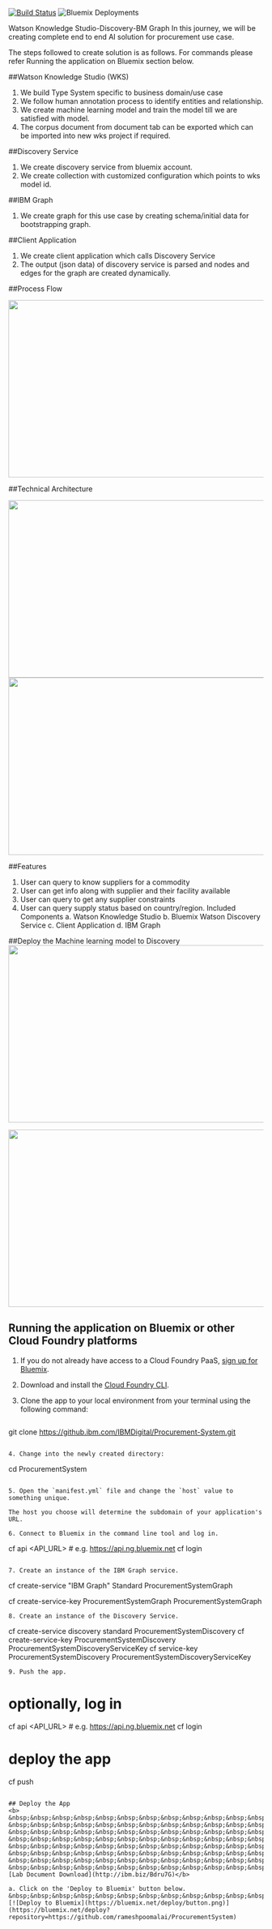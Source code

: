 [![Build Status](https://travis-ci.org/IBM/watson-online-store.svg?branch=master)](https://travis-ci.org/IBM/Procurement-System)
![Bluemix Deployments](https://deployment-tracker.mybluemix.net/stats/4b751f79e33f1202fce05f6ba8c0e740/badge.svg)

Watson Knowledge Studio-Discovery-BM Graph
In this journey, we will be creating complete end to end AI solution for procurement use case.

The steps followed to create solution is as follows. For commands please refer Running the application on Bluemix section below.

##Watson Knowledge Studio (WKS)
1. We build Type System specific to business domain/use case
2. We follow human annotation process to identify entities and relationship.
3. We create machine learning model and train the model till we are satisfied with model.
4. The corpus document from document tab can be exported which can be imported into new wks project if required.

##Discovery Service
1. We create discovery service from bluemix account.
2. We create collection with customized configuration which points to wks model id.

##IBM Graph
1. We create graph for this use case by creating schema/initial data for bootstrapping graph.

##Client Application
1. We create client application which calls Discovery Service
2. The output (json data) of discovery service is parsed and nodes and edges for the graph are created dynamically.


##Process Flow

<img src="images/Process flow for wks-discovery-graph.png" width="800" height="350" align="center">

##Technical Architecture

<img src="images/Technical Architecture.png" width="800" height="350" align="center">

<img src="images/Technical Architecture - 2.png" width="800" height="350" align="center">


##Features
1. User can query to know suppliers for a commodity
2. User can get info along with supplier and their facility available
3. User can query to get any supplier constraints
4. User can query supply status based on country/region.
Included Components
a. Watson Knowledge Studio
b. Bluemix Watson Discovery Service
c. Client Application
d. IBM Graph

##Deploy the Machine learning model to Discovery
<img src="images/Deploy wks model to discovery 1.png" width="800" height="350" align="center">

<img src="images/Deploy wks model to discovery 2.png" width="800" height="350" align="center">




## Running the application on Bluemix or other Cloud Foundry platforms

1. If you do not already have access to a Cloud Foundry PaaS, [sign up for Bluemix](https://console.ng.bluemix.net/registration/).

2. Download and install the [Cloud Foundry CLI](https://github.com/cloudfoundry/cli).

3. Clone the app to your local environment from your terminal using the following command:

   ```
git clone https://github.ibm.com/IBMDigital/Procurement-System.git
   ```

4. Change into the newly created directory:

   ```
cd ProcurementSystem
   ```

5. Open the `manifest.yml` file and change the `host` value to something unique.

   The host you choose will determine the subdomain of your application's URL.

6. Connect to Bluemix in the command line tool and log in.

   ```
cf api <API_URL> # e.g. https://api.ng.bluemix.net
cf login
   ```

7. Create an instance of the IBM Graph service.

   ```
cf create-service "IBM Graph" Standard ProcurementSystemGraph

cf create-service-key ProcurementSystemGraph ProcurementSystemGraph
   ```
8. Create an instance of the Discovery Service.

  ```
cf create-service discovery standard ProcurementSystemDiscovery
cf create-service-key ProcurementSystemDiscovery ProcurementSystemDiscoveryServiceKey
cf service-key ProcurementSystemDiscovery ProcurementSystemDiscoveryServiceKey
  ```
9. Push the app.

  ```
# optionally, log in
cf api <API_URL> # e.g. https://api.ng.bluemix.net
cf login
# deploy the app
cf push

  ```

## Deploy the App
<b>
&nbsp;&nbsp;&nbsp;&nbsp;&nbsp;&nbsp;&nbsp;&nbsp;&nbsp;&nbsp;&nbsp;&nbsp;&nbsp;&nbsp;&nbsp;&nbsp;&nbsp;&nbsp;&nbsp;&nbsp;&nbsp;&nbsp;&nbsp;&nbsp;&nbsp;&nbsp;&nbsp;&nbsp;&nbsp;&nbsp;&nbsp;&nbsp;&nbsp;&nbsp;&nbsp;&nbsp;&nbsp;&nbsp;&nbsp;&nbsp;&nbsp;&nbsp;&nbsp;&nbsp;&nbsp;&nbsp;&nbsp;&nbsp;&nbsp;&nbsp;&nbsp;&nbsp;&nbsp;&nbsp; &nbsp;&nbsp;&nbsp;&nbsp;&nbsp;&nbsp;&nbsp;&nbsp;&nbsp;&nbsp;&nbsp;&nbsp; &nbsp;&nbsp;&nbsp;&nbsp;&nbsp;&nbsp;&nbsp;&nbsp;&nbsp;&nbsp;&nbsp;&nbsp; &nbsp;&nbsp;&nbsp;&nbsp;&nbsp;&nbsp;&nbsp;&nbsp;&nbsp;&nbsp;&nbsp;&nbsp; &nbsp;&nbsp;&nbsp;&nbsp;&nbsp;&nbsp;&nbsp;&nbsp;&nbsp;&nbsp;&nbsp;&nbsp;&nbsp;&nbsp;&nbsp;&nbsp;&nbsp;&nbsp;&nbsp;&nbsp;&nbsp;&nbsp;&nbsp;&nbsp; &nbsp;&nbsp;&nbsp;&nbsp;&nbsp;&nbsp;&nbsp;&nbsp;&nbsp;&nbsp;&nbsp;&nbsp; &nbsp;&nbsp;&nbsp;&nbsp;&nbsp;&nbsp;&nbsp;&nbsp;&nbsp;&nbsp;&nbsp;&nbsp; &nbsp;&nbsp;&nbsp;&nbsp;&nbsp;&nbsp;&nbsp;&nbsp;&nbsp;&nbsp;&nbsp;&nbsp;&nbsp;&nbsp;&nbsp;&nbsp;&nbsp;&nbsp;&nbsp;&nbsp;[Lab Document Download](http://ibm.biz/Bdru7G)</b>

a. Click on the 'Deploy to Bluemix' button below.
&nbsp;&nbsp;&nbsp;&nbsp;&nbsp;&nbsp;&nbsp;&nbsp;&nbsp;&nbsp;&nbsp;&nbsp; [![Deploy to Bluemix](https://bluemix.net/deploy/button.png)](https://bluemix.net/deploy?repository=https://github.com/rameshpoomalai/ProcurementSystem)
